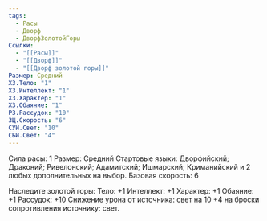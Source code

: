 ```yaml
---
tags:
  - Расы
  - Дворф
  - ДворфЗолотойГоры
Ссылки:
  - "[[Расы]]"
  - "[[Дворф]]"
  - "[[Дворф золотой горы]]"
Размер: Средний
ХЗ.Тело: "1"
ХЗ.Интеллект: "1"
ХЗ.Характер: "1"
ХЗ.Обаяние: "1"
РЗ.Рассудок: "10"
ЗЩ.Скорость: "6"
СУИ.Свет: "10"
СБИ.Свет: "4"
---
```

Сила расы: 1
Размер: Средний
Стартовые языки: Дворфийский; Драконий; Ривелонский; Адамитский; Ишмарский; Криманийский и 2 любых дополнительных на выбор.
Базовая скорость: 6

Наследите золотой горы:
Тело: +1
Интеллект: +1
Характер: +1
Обаяние: +1
Рассудок: +10
Снижение урона от источника: свет на 10
+4 на броски сопротивления источнику: свет.



